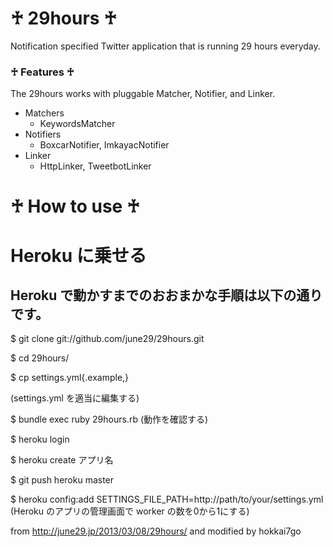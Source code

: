 # ♰ 29hours ♰

Notification specified Twitter application that is running 29 hours everyday.

### ♰ Features ♰

The 29hours works with pluggable Matcher, Notifier, and Linker.

- Matchers
  - KeywordsMatcher
- Notifiers
  - BoxcarNotifier, ImkayacNotifier
- Linker
  - HttpLinker, TweetbotLinker

# ♰ How to use ♰

# Heroku に乗せる
## Heroku で動かすまでのおおまかな手順は以下の通りです。
$ git clone git://github.com/june29/29hours.git

$ cd 29hours/

$ cp settings.yml{.example,}

(settings.yml を適当に編集する)

$ bundle exec ruby 29hours.rb
(動作を確認する)

$ heroku login

$ heroku create アプリ名

$ git push heroku master

$ heroku config:add SETTINGS_FILE_PATH=http://path/to/your/settings.yml
(Heroku のアプリの管理画面で worker の数を0から1にする)

from http://june29.jp/2013/03/08/29hours/ and modified by hokkai7go
